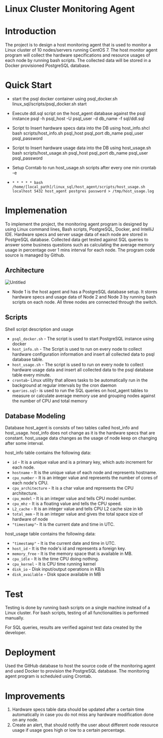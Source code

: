 # Linux Cluster Monitoring Agent


# Introduction
The project is to design a host monitoring agent that is used to monitor a Linux cluster of 10 nodes/servers running CentOS 7. The host monitor agent program will collect the hardware specifications and resource usages of each node by running bash scripts. The collected data will be stored in a Docker provisioned PostgreSQL database.

# Quick Start
- start the psql docker container using psql_docker.sh
linux_sql/scripts/psql_docker.sh start 

- Execute ddl.sql script on the host_agent database against the psql instance
psql -h psql_host -U psql_user -d db_name -f sql/ddl.sql

- Script to Insert hardware specs data into the DB using host_info.shcl
bash scripts/host_info.sh psql_host psql_port db_name psql_user psql_password

- Script to Insert hardware usage data into the DB using host_usage.sh
bash scripts/host_usage.sh psql_host psql_port db_name psql_user psql_password

- Setup Corntab to run host_usage.sh scripts after every one min
crontab -e
- `* * * * * bash /home/[local_path]/linux_sql/host_agent/scripts/host_usage.sh localhost 5432 host_agent postgres password > /tmp/host_usage.log`

# Implemenation
To implement the project, the monitoring agent program is designed by using Linux command lines, Bash scripts, PostgreSQL, Docker, and IntelliJ IDE. Hardware specs and server usage data of each node are stored in PostgreSQL database. Collected data get tested against  SQL queries to answer some business questions such as calculating the average memory usage in percentage over 1 mins interval for each node. The program code source is managed by Github.

## Architecture
![Untitled](./assets/Untitled.jpg)
- Node 1 is the host agent and has a PostgreSQL database setup. It stores hardware specs and usage data of Node 2 and Node 3 by running bash scripts on each node. All three nodes are connected through the switch.

## Scripts
Shell script description and usage 

- `psql_docker.sh` - The script is used to start PostgreSQL instance using docker 
- `host_info.sh` - The Script is used to run on every node to collect hardware configuration information and insert all collected data to psql database table.
- `host_usage.sh` - The script is used to run on every node to collect hardware usage data and insert all collected data to the psql database table every minute.
- `crontab`- Linux utility that allows tasks to be automatically run in the background at regular intervals by the cron daemon
- `queries.sql`- is used to run the SQL queries on host_agent tables to measure or calculate average memory use and grouping nodes against the number of CPU and total memory

## Database Modeling
Database host_agent is consists of two tables called host_info and host_usage. host_info does not change as it is the hardware specs that are constant. host_usage data changes as the usage of node keep on changing after some interval.

host_info table contains the following data:

- `id` - It is a unique value and is a primary key, which auto increment for each node.
- `hostname` - It is the unique value of each node and represents hostname.
- `cpu_number` - It is an integer value and represents the number of cores of each node's CPU.
- `cpu_architecture` - It is a char value and represents the CPU architecture.
- `cpu_model` - It is an integer value and tells CPU model number.
- `cpu_mhz` -  It is a floating value and tells the CPU speed. 
- `L2_cache` - It is an integer value and tells CPU L2 cache size in kb
- `total_mem` - It is an integer value and gives the total space size of hardware of node
- `"timestamp"`-  It is the current date and time in UTC.

host_usage table contains the following data:

- `"timestamp"` - It is the current date and time in UTC.
- `host_id`	 - It is the node's id and represents a foreign key.
- `memory_free` - It is the memory space that is available in MB.
- `cpu_idle` - It is the time CPU doing nothing. 
- `cpu_kernel` - It is CPU time running kernel
- `disk_io`  - Disk input/output operations in KB/s
- `disk_available`  - Disk space available in MB

# Test
Testing is done by running bash scripts on a single machine instead of a Linux cluster. For bash scripts, testing of all functionalities is performed manually.

For SQL queries, results are verified against test data created by the developer.

# Deployment
Used the GitHub database to host the source code of the monitoring agent and used Docker to provision the PostgreSQL database. The monitoring agent program is scheduled using Crontab. 

# Improvements
1. Hardware specs table data should be updated after a certain time automatically in case you do not miss any hardware modification done on any node.
2. Create an alert, that should notify the user about different node resource usage if usage goes high or low to a certain percentage.
